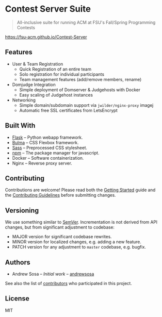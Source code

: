 # Contest Server Suite
> All-inclusive suite for running ACM at FSU's Fall/Spring Programming Contests

https://fsu-acm.github.io/Contest-Server

## Features
  - User & Team Registration
    - Quick Registration of an entire team
    - Solo registration for individual participants
    - Team management features (add/remove members, rename)
  - Domjudge Integration
    - Simple deployment of Domserver & Judgehosts with Docker
    - Easy scaling of Judgehost instances
  - Networking
    - Simple domain/subdomain support via `jwilder/nginx-proxy` imagej
    - Automatic free SSL certificates from LetsEncrypt

## Built With
  - [Flask](http://flask.pocoo.org/) – Python webapp framework.
  - [Bulma](https://bulma.io/) – CSS Flexbox framework.
  - [Sass](https://sass-lang.com/) – Preprocessed CSS stylesheet.
  - [npm](https://npmjs.com) – The package manager for javascript.
  - Docker – Software containerization.
  - Nginx – Reverse proxy server.

## Contributing
Contributions are welcome! Please read both the [Getting Started](https://fsu-acm.github.io/Contest-Server/contributing/) guide and the [Contributing Guidelines](https://fsu-acm.github.io/Contest-Server/contributing) before submitting changes.

## Versioning
We use something similar to [SemVer](https://semver.org/). Incrementation is not derived from API changes, but from significant adjustment to codebase:

  - MAJOR version for significant codebase rewrites.
  - MINOR version for localized changes, e.g. adding a new feature.
  - PATCH version for any adjustment to `master` codebase, e.g. bugfix.

## Authors
  - Andrew Sosa – _Initial work_ – [andrewsosa](https://github.com/andrewsosa)

See also the list of [contributors](https://github.com/fsu-acm/Contest-Server/contributors) who participated in this project.

## License
MIT
